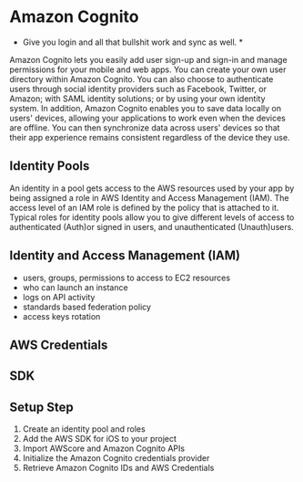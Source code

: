 # Amazon Cognito

* Give you login and all that bullshit work and sync as well. *

Amazon Cognito lets you easily add user sign-up and sign-in and manage permissions for your mobile and web apps. You can create your own user directory within Amazon Cognito. You can also choose to authenticate users through social identity providers such as Facebook, Twitter, or Amazon; with SAML identity solutions; or by using your own identity system. In addition, Amazon Cognito enables you to save data locally on users' devices, allowing your applications to work even when the devices are offline. You can then synchronize data across users' devices so that their app experience remains consistent regardless of the device they use.

## Identity Pools

An identity in a pool gets access to the AWS resources used by your app by being assigned a role in AWS Identity and Access Management (IAM). The access level of an IAM role is defined by the policy that is attached to it. Typical roles for identity pools allow you to give different levels of access to authenticated (Auth)or signed in users, and unauthenticated (Unauth)users.

## Identity and Access Management (IAM)

* users, groups, permissions to access to EC2 resources
* who can launch an instance
* logs on API activity
* standards based federation policy
* access keys rotation

## AWS Credentials

## SDK

## Setup Step

1. Create an identity pool and roles
2. Add the AWS SDK for iOS to your project
3. Import AWScore and Amazon Cognito APIs
4. Initialize the Amazon Cognito credentials provider
5. Retrieve Amazon Cognito IDs and AWS Credentials
